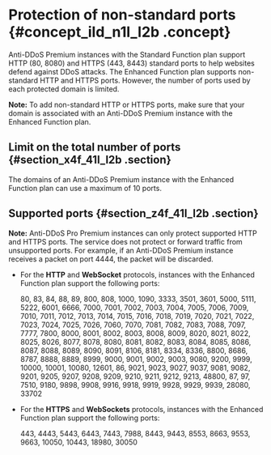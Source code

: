# Protection of non-standard ports {#concept_ild_n1l_l2b .concept}

Anti-DDoS Premium instances with the Standard Function plan support HTTP \(80, 8080\) and HTTPS \(443, 8443\) standard ports to help websites defend against DDoS attacks. The Enhanced Function plan supports non-standard HTTP and HTTPS ports. However, the number of ports used by each protected domain is limited.

**Note:** To add non-standard HTTP or HTTPS ports, make sure that your domain is associated with an Anti-DDoS Premium instance with the Enhanced Function plan.

## Limit on the total number of ports {#section_x4f_41l_l2b .section}

The domains of an Anti-DDoS Premium instance with the Enhanced Function plan can use a maximum of 10 ports.

## Supported ports {#section_z4f_41l_l2b .section}

**Note:** Anti-DDoS Pro Premium instances can only protect supported HTTP and HTTPS ports. The service does not protect or forward traffic from unsupported ports. For example, if an Anti-DDoS Premium instance receives a packet on port 4444, the packet will be discarded.

-   For the **HTTP** and **WebSocket** protocols, instances with the Enhanced Function plan support the following ports:

    80, 83, 84, 88, 89, 800, 808, 1000, 1090, 3333, 3501, 3601, 5000, 5111, 5222, 6001, 6666, 7000, 7001, 7002, 7003, 7004, 7005, 7006, 7009, 7010, 7011, 7012, 7013, 7014, 7015, 7016, 7018, 7019, 7020, 7021, 7022, 7023, 7024, 7025, 7026, 7060, 7070, 7081, 7082, 7083, 7088, 7097, 7777, 7800, 8000, 8001, 8002, 8003, 8008, 8009, 8020, 8021, 8022, 8025, 8026, 8077, 8078, 8080, 8081, 8082, 8083, 8084, 8085, 8086, 8087, 8088, 8089, 8090, 8091, 8106, 8181, 8334, 8336, 8800, 8686, 8787, 8888, 8889, 8999, 9000, 9001, 9002, 9003, 9080, 9200, 9999, 10000, 10001, 10080, 12601, 86, 9021, 9023, 9027, 9037, 9081, 9082, 9201, 9205, 9207, 9208, 9209, 9210, 9211, 9212, 9213, 48800, 87, 97, 7510, 9180, 9898, 9908, 9916, 9918, 9919, 9928, 9929, 9939, 28080, 33702

-   For the **HTTPS** and **WebSockets** protocols, instances with the Enhanced Function plan support the following ports:

    443, 4443, 5443, 6443, 7443, 7988, 8443, 9443, 8553, 8663, 9553, 9663, 10050, 10443, 18980, 30050


